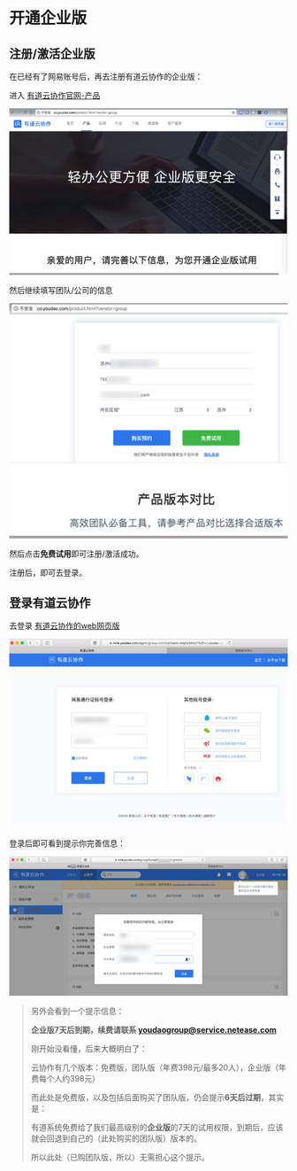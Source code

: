 # 开通企业版

## 注册/激活企业版
在已经有了网易账号后，再去注册有道云协作的企业版：

进入 [有道云协作官网-产品](http://co.youdao.com/product.html?vendor=group)

![有道云协作企业版](../assets/img/youdao_cooperation_version.png)

然后继续填写团队/公司的信息

![填写企业版信息](../assets/img/fill_cooperation_info.png)

然后点击**免费试用**即可注册/激活成功。

注册后，即可去登录。

## 登录有道云协作
去登录 [有道云协作的web网页版](https://note.youdao.com/signIn/group.html)

![web版有道云协作登录](../assets/img/web_cooperation_login.png)

登录后即可看到提示你完善信息：

![有道云协作提示完善信息](../assets/img/cooperation_notice_fulfill_info.png)

> 另外会看到一个提示信息：
>
> **企业版7天后到期，续费请联系 youdaogroup@service.netease.com**
>
> 刚开始没看懂，后来大概明白了：
>
> 云协作有几个版本：免费版，团队版（年费398元/最多20人），企业版（年费每个人约398元）
>
> 而此处是免费版，以及包括后面购买了团队版，仍会提示**6天后过期**，其实是：
>
> 有道系统免费给了我们最高级别的**企业版**的7天的试用权限，到期后，应该就会回退到自己的（此处购买的团队版）版本的。
>
> 所以此处（已购团队版，所以）无需担心这个提示。
